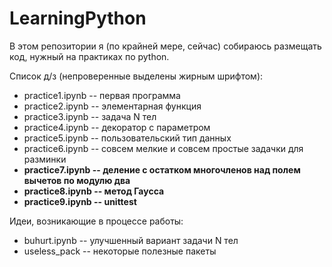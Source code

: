 # LearningPython
В этом репозитории я (по крайней мере, сейчас) собираюсь размещать код, нужный на практиках по python.

Список д/з (непроверенные выделены жирным шрифтом):
- practice1.ipynb -- первая программа
- practice2.ipynb -- элементарная функция
- practice3.ipynb -- задача N тел
- practice4.ipynb -- декоратор с параметром
- practice5.ipynb -- пользовательский тип данных
- practice6.ipynb -- совсем мелкие и совсем простые задачки для разминки
- **practice7.ipynb -- деление с остатком многочленов над полем вычетов по модулю два**
- **practice8.ipynb -- метод Гаусса**
- **practice9.ipynb -- unittest**

Идеи, возникающие в процессе работы:
- buhurt.ipynb -- улучшенный вариант задачи N тел
- useless_pack -- некоторые полезные пакеты